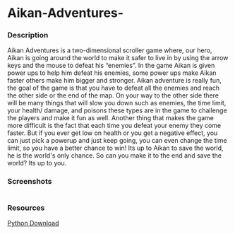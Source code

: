 <h1>Aikan-Adventures-</h1>

<h3>Description</h3>

<p>Aikan Adventures is a two-dimensional scroller game where, our hero, Aikan is going around the world to make it safer to live in by using the arrow keys and the mouse to defeat his “enemies”.  In the game Aikan is given power ups to help him defeat his enemies, some power ups make Aikan faster others make him bigger and stronger. Aikan adventure is really fun, the goal of the game is that you have to defeat all the enemies and reach the other side or the end of the map. On your way to the other side there will be many things that will slow you down such as enemies, the time limit, your health/ damage, and poisons these types are in the game to challenge the players and make it fun as well. Another thing that makes the game more difficult is the fact that each time you defeat your enemy they come faster. But if you ever get low on health or you get a negative effect, you can just pick a powerup and just keep going, you can even change the time limit, so you have a better chance to win! Its up to Aikan to save the world, he is the world's only chance.  So can you make it to the end and save the world? Its up to you.</p>

<h3>Screenshots</h3>
<img scr="https://github.com/Mzema4818/Aikan-Adventures-/blob/master/To%20the%20Game/images/Aikan%20Adventures%20Picture.png" width ="200px" >

<h3>Resources</h3>
<a href="https://www.python.org/downloads/"> Python Download</a>
